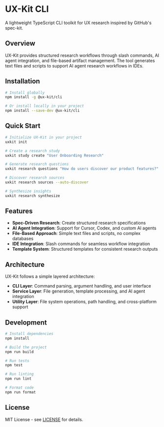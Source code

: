 # UX-Kit CLI

A lightweight TypeScript CLI toolkit for UX research inspired by GitHub's spec-kit.

## Overview

UX-Kit provides structured research workflows through slash commands, AI agent integration, and file-based artifact management. The tool generates text files and scripts to support AI agent research workflows in IDEs.

## Installation

```bash
# Install globally
npm install -g @ux-kit/cli

# Or install locally in your project
npm install --save-dev @ux-kit/cli
```

## Quick Start

```bash
# Initialize UX-Kit in your project
uxkit init

# Create a research study
uxkit study create "User Onboarding Research"

# Generate research questions
uxkit research questions "How do users discover our product features?"

# Discover research sources
uxkit research sources --auto-discover

# Synthesize insights
uxkit research synthesize
```

## Features

- **Spec-Driven Research**: Create structured research specifications
- **AI Agent Integration**: Support for Cursor, Codex, and custom AI agents
- **File-Based Approach**: Simple text files and scripts, no complex databases
- **IDE Integration**: Slash commands for seamless workflow integration
- **Template System**: Structured templates for consistent research outputs

## Architecture

UX-Kit follows a simple layered architecture:
- **CLI Layer**: Command parsing, argument handling, and user interface
- **Service Layer**: File generation, template processing, and AI agent integration
- **Utility Layer**: File system operations, path handling, and cross-platform support

## Development

```bash
# Install dependencies
npm install

# Build the project
npm run build

# Run tests
npm test

# Run linting
npm run lint

# Format code
npm run format
```

## License

MIT License - see [LICENSE](LICENSE) for details.
